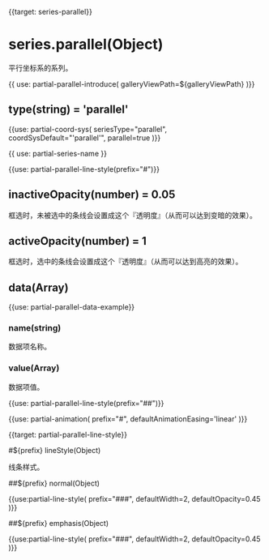 
{{target: series-parallel}}

# series.parallel(Object)

平行坐标系的系列。

{{ use: partial-parallel-introduce(
    galleryViewPath=${galleryViewPath}
)}}


## type(string) = 'parallel'


{{use: partial-coord-sys(
    seriesType="parallel",
    coordSysDefault="'parallel'",
    parallel=true
)}}


{{ use: partial-series-name }}


{{use: partial-parallel-line-style(prefix="#")}}


## inactiveOpacity(number) = 0.05

框选时，未被选中的条线会设置成这个『透明度』（从而可以达到变暗的效果）。


## activeOpacity(number) = 1

框选时，选中的条线会设置成这个『透明度』（从而可以达到高亮的效果）。



## data(Array)

{{use: partial-parallel-data-example}}

### name(string)

数据项名称。

### value(Array)

数据项值。

{{use: partial-parallel-line-style(prefix="##")}}


{{use: partial-animation(
    prefix="#",
    defaultAnimationEasing='linear'
)}}





{{target: partial-parallel-line-style}}

#${prefix} lineStyle(Object)

线条样式。

##${prefix} normal(Object)

{{use:partial-line-style(
    prefix="###",
    defaultWidth=2,
    defaultOpacity=0.45
)}}

##${prefix} emphasis(Object)

{{use:partial-line-style(
    prefix="###",
    defaultWidth=2,
    defaultOpacity=0.45
)}}




